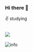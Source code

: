 
### Hi there 👋
 :v: studying 
## ![](https://visitor-badge.glitch.me/badge?page_id=wenlan-coder.readme)

![info](https://github-readme-stats.vercel.app/api?username=wenlan-coder&show_icons=true&count_private=true&hide=prs&theme=default_repocard)
